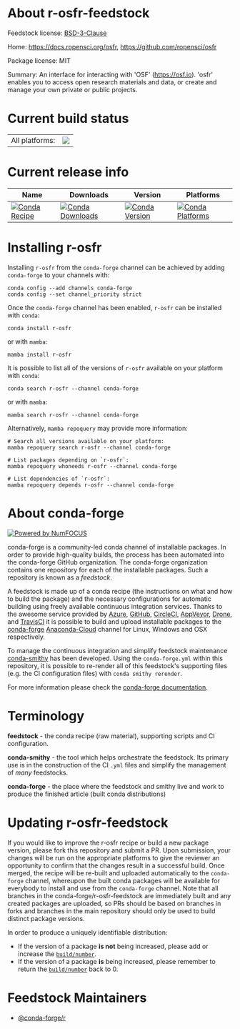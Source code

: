 About r-osfr-feedstock
======================

Feedstock license: [BSD-3-Clause](https://github.com/conda-forge/r-osfr-feedstock/blob/main/LICENSE.txt)

Home: https://docs.ropensci.org/osfr, https://github.com/ropensci/osfr

Package license: MIT

Summary: An interface for interacting with 'OSF' (<https://osf.io>). 'osfr' enables you to access open research materials and data, or create and manage your own private or public projects.

Current build status
====================


<table><tr><td>All platforms:</td>
    <td>
      <a href="https://dev.azure.com/conda-forge/feedstock-builds/_build/latest?definitionId=9806&branchName=main">
        <img src="https://dev.azure.com/conda-forge/feedstock-builds/_apis/build/status/r-osfr-feedstock?branchName=main">
      </a>
    </td>
  </tr>
</table>

Current release info
====================

| Name | Downloads | Version | Platforms |
| --- | --- | --- | --- |
| [![Conda Recipe](https://img.shields.io/badge/recipe-r--osfr-green.svg)](https://anaconda.org/conda-forge/r-osfr) | [![Conda Downloads](https://img.shields.io/conda/dn/conda-forge/r-osfr.svg)](https://anaconda.org/conda-forge/r-osfr) | [![Conda Version](https://img.shields.io/conda/vn/conda-forge/r-osfr.svg)](https://anaconda.org/conda-forge/r-osfr) | [![Conda Platforms](https://img.shields.io/conda/pn/conda-forge/r-osfr.svg)](https://anaconda.org/conda-forge/r-osfr) |

Installing r-osfr
=================

Installing `r-osfr` from the `conda-forge` channel can be achieved by adding `conda-forge` to your channels with:

```
conda config --add channels conda-forge
conda config --set channel_priority strict
```

Once the `conda-forge` channel has been enabled, `r-osfr` can be installed with `conda`:

```
conda install r-osfr
```

or with `mamba`:

```
mamba install r-osfr
```

It is possible to list all of the versions of `r-osfr` available on your platform with `conda`:

```
conda search r-osfr --channel conda-forge
```

or with `mamba`:

```
mamba search r-osfr --channel conda-forge
```

Alternatively, `mamba repoquery` may provide more information:

```
# Search all versions available on your platform:
mamba repoquery search r-osfr --channel conda-forge

# List packages depending on `r-osfr`:
mamba repoquery whoneeds r-osfr --channel conda-forge

# List dependencies of `r-osfr`:
mamba repoquery depends r-osfr --channel conda-forge
```


About conda-forge
=================

[![Powered by
NumFOCUS](https://img.shields.io/badge/powered%20by-NumFOCUS-orange.svg?style=flat&colorA=E1523D&colorB=007D8A)](https://numfocus.org)

conda-forge is a community-led conda channel of installable packages.
In order to provide high-quality builds, the process has been automated into the
conda-forge GitHub organization. The conda-forge organization contains one repository
for each of the installable packages. Such a repository is known as a *feedstock*.

A feedstock is made up of a conda recipe (the instructions on what and how to build
the package) and the necessary configurations for automatic building using freely
available continuous integration services. Thanks to the awesome service provided by
[Azure](https://azure.microsoft.com/en-us/services/devops/), [GitHub](https://github.com/),
[CircleCI](https://circleci.com/), [AppVeyor](https://www.appveyor.com/),
[Drone](https://cloud.drone.io/welcome), and [TravisCI](https://travis-ci.com/)
it is possible to build and upload installable packages to the
[conda-forge](https://anaconda.org/conda-forge) [Anaconda-Cloud](https://anaconda.org/)
channel for Linux, Windows and OSX respectively.

To manage the continuous integration and simplify feedstock maintenance
[conda-smithy](https://github.com/conda-forge/conda-smithy) has been developed.
Using the ``conda-forge.yml`` within this repository, it is possible to re-render all of
this feedstock's supporting files (e.g. the CI configuration files) with ``conda smithy rerender``.

For more information please check the [conda-forge documentation](https://conda-forge.org/docs/).

Terminology
===========

**feedstock** - the conda recipe (raw material), supporting scripts and CI configuration.

**conda-smithy** - the tool which helps orchestrate the feedstock.
                   Its primary use is in the construction of the CI ``.yml`` files
                   and simplify the management of *many* feedstocks.

**conda-forge** - the place where the feedstock and smithy live and work to
                  produce the finished article (built conda distributions)


Updating r-osfr-feedstock
=========================

If you would like to improve the r-osfr recipe or build a new
package version, please fork this repository and submit a PR. Upon submission,
your changes will be run on the appropriate platforms to give the reviewer an
opportunity to confirm that the changes result in a successful build. Once
merged, the recipe will be re-built and uploaded automatically to the
`conda-forge` channel, whereupon the built conda packages will be available for
everybody to install and use from the `conda-forge` channel.
Note that all branches in the conda-forge/r-osfr-feedstock are
immediately built and any created packages are uploaded, so PRs should be based
on branches in forks and branches in the main repository should only be used to
build distinct package versions.

In order to produce a uniquely identifiable distribution:
 * If the version of a package **is not** being increased, please add or increase
   the [``build/number``](https://docs.conda.io/projects/conda-build/en/latest/resources/define-metadata.html#build-number-and-string).
 * If the version of a package **is** being increased, please remember to return
   the [``build/number``](https://docs.conda.io/projects/conda-build/en/latest/resources/define-metadata.html#build-number-and-string)
   back to 0.

Feedstock Maintainers
=====================

* [@conda-forge/r](https://github.com/conda-forge/r/)

